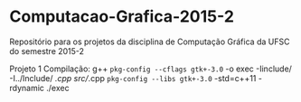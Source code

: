 ﻿# Computacao-Grafica-2015-2
Repositório para os projetos da disciplina de Computação Gráfica da UFSC do semestre 2015-2


Projeto 1
	Compilação:
		g++ `pkg-config --cflags gtk+-3.0` -o exec -Iinclude/ -I../Include/ *.cpp src/*.cpp `pkg-config --libs gtk+-3.0` -std=c++11 -rdynamic
		./exec